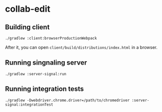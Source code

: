 # collab-edit

## Building client

```shell
./gradlew :client:browserProductionWebpack
```

After it, you can open `client/build/distributions/index.html` in a browser.

## Running singnaling server

```shell
./gradlew :server-signal:run
```

## Running integration tests

```shell
./gradlew -Dwebdriver.chrome.driver=/path/to/chromedriver :server-signal:integrationTest
```
